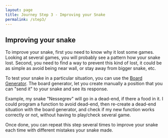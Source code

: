 ```yaml
---
layout: page
title: Journey Step 3 - Improving your Snake
permalink: /step3/
---
```


## Improving your snake

To improve your snake, first you need to know why it lost some games. Looking at several games, you will probably see a pattern how your snake lost. Second, you need to find a way to prevent this kind of lost, it could be as simple as avoid being near wall, or stay away from bigger snake, etc.

To test your snake in a particular situation, you can use the [Board Generator](https://Nettogrof.github.io/battle-snake-board-generator/). The board generator, let you create manually a position that you can "send it" to your snake and see its response.

Example, my snake "Nessegrev" will go in a dead-end, if there a food in it. I could program a function to avoid dead-end, then re-create a dead-end situation with the board generator, and check if my new function works correctly or not, without having to play/check several game.

Once done, you can repeat this step several times to improve your snake each time with different mistakes your snake made.
